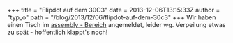 +++
title = "Flipdot auf dem 30C3"
date = 2013-12-06T13:15:33Z
author = "typ_o"
path = "/blog/2013/12/06/flipdot-auf-dem-30c3"
+++
Wir haben einen Tisch im [assembly -
Bereich](https://events.ccc.de/congress/2013/wiki/Assembly:Flipdot_hackerspace_Kassel)
angemeldet, leider wg. Verpeilung etwas zu spät - hoffentlich klappt's
noch\!
